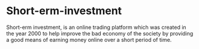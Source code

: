 # Short-erm-investment
Short-erm investment, is an online trading platform which was created in the year 2000 to help improve the bad economy of the society by providing a good means of earning money online over a short period of time.
